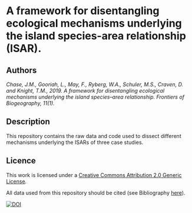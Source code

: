 # A framework for disentangling ecological mechanisms underlying the island species-area relationship (ISAR).

 ## Authors
 *Chase, J.M., Gooriah, L., May, F., Ryberg, W.A., Schuler, M.S., Craven, D. and Knight, T.M., 2019. A framework for disentangling ecological mechanisms underlying the island species–area relationship. Frontiers of Biogeography, 11(1).*
 
 ## Description
 
 This repository contains the raw data and code used to dissect different mechanisms underlying the ISARs of three case studies.
 
 ## Licence
 
 
This work is licensed under a [Creative Commons Attribution 2.0 Generic License](https://creativecommons.org/licenses/by/2.0/).


All data used from this repository should be cited (see Bibliography [here](https://github.com/LeanaGooriah/ISAR_analysis/blob/master/Bibliography.rtf)).

[![DOI](https://zenodo.org/badge/DOI/10.5281/zenodo.2632940.svg)](https://doi.org/10.5281/zenodo.2632940)
